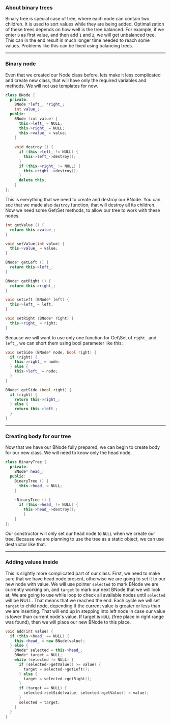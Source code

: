 ### About binary trees
Binary tree is special case of tree, where each node can contain two children. It is used to sort values while they are being added.
Optimalization of these trees depends on how well is the tree balanced. For example, if we enter ```0``` as first value, and then add ```1``` and ```2```, we will get unbalanced tree.
This can in the end result in much longer time needed to reach some values. 
Problems like this can be fixed using balancing trees.

---
### Binary node
Even that we created our Node class before, lets make it less complicated and create new class, that will have only the required variables and methods. We will not use templates for now.
```cpp
class BNode {
  private:
    BNode *left_, *right_;
    int value_;
  public:
    BNode (int value) {
      this->left_ = NULL;
      this->right_ = NULL;
      this->value_ = value;
    }
    
    void destroy () {
      if (this->left_ != NULL) {
        this->left_->destroy();
      }
      if (this->right_ != NULL) {
        this->right_->destroy();
      }
      delete this;
    }
};
```
This is everything that we need to create and destroy our BNode. You can see that we made also ```destroy``` function, that will destroy all its children.
Now we need some Get\Set methods, to allow our tree to work with these nodes.
```cpp
int getValue () {
  return this->value_;
}

void setValue(int value) {
  this->value_ = value;
}

BNode* getLeft () {
  return this->left_;
}

BNode* getRight () {
  return this->right_;
}

void setLeft (BNode* left) {
  this->left_ = left;
}

void setRight (BNode* right) {
  this->right_ = right;
}
```
Because we will want to use only one function for Get\Set of ```right_``` and ```left_```, we can short them using bool parameter like this:
```cpp
void setSide (BNode* node, bool right) {
  if (right) {
    this->right_ = node;
  } else {
    this->left_ = node;
  }
}

BNode* getSide (bool right) {
  if (right) {
    return this->right_;
  } else {
    return this->left_;
  }
}
```

---
### Creating body for our tree
Now that we have our BNode fully prepared, we can begin to create body for our new class. We will need to know only the head node.
```cpp
class BinaryTree {
  private:
    BNode* head_;
  public:
    BinaryTree () {
      this->head_ = NULL;
    }
    
    ~BinaryTree () {
      if (this->head_ != NULL) {
        this->head_->destroy();
        }
    }
};
```
Our constructor will only set our head node to ```NULL``` when we create our tree. 
Because we are planning to use the tree as a static object, we can use destructor like that.

---
### Adding values inside
This is slightly more complicated part of our class. 
First, we need to make sure that we have head node present, otherwise we are going to set it to our new node with value.
We will use pointer ```selected``` to mark BNode we are currently working on, and ```target``` to mark our next BNode that we will look at.
We are going to use while loop to check all available nodes until ```selected``` will be NULL. That means that we reached the end.
Each cycle we will set ```target``` to child node, depending if the current value is greater or less than we are inserting. That will end up in stepping into left node in case our value is lower than current node's value.
If target is ```NULL``` (free place in right range was found), then we will place our new BNode to this place.
```cpp
void add(int value) {
  if (this->head_ == NULL) {
    this->head_ = new BNode(value);
  } else {
    BNode* selected = this->head_;
    BNode* target = NULL;
    while (selected != NULL) {
      if (selected->getValue() >= value) {
        target = selected->getLeft();
      } else {
        target = selected->getRight();
      }
      if (target == NULL) {
        selected->setSide(value, selected->getValue() < value);
      }
      selected = target;
    }
  }
}
```


